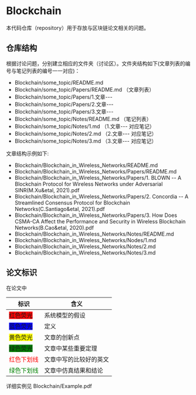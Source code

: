 # Blockchain

本代码仓库（repository）用于存放与区块链论文相关的问题。

## 仓库结构

根据讨论问题，分别建立相应的文件夹（讨论区）。文件夹结构如下(文章列表的编号与笔记列表的编号一一对应)：

* Blockchain/some_topic/README.md
* Blockchain/some_topic/Papers/README.md  （文章列表）
* Blockchain/some_topic/Papers/1.文章---
* Blockchain/some_topic/Papers/2.文章---
* Blockchain/some_topic/Papers/3.文章---
* Blockchain/some_topic/Notes/README.md  （笔记列表）
* Blockchain/some_topic/Notes/1.md  （1.文章--- 对应笔记）
* Blockchain/some_topic/Notes/2.md  （2.文章--- 对应笔记）
* Blockchain/some_topic/Notes/3.md  （3.文章--- 对应笔记）

文章结构示例如下:

* Blockchain/Blockchain_in_Wireless_Networks/README.md
* Blockchain/Blockchain_in_Wireless_Networks/Papers/README.md
* Blockchain/Blockchain_in_Wireless_Networks/Papers/1. BLOWN -- A Blockchain Protocol for Wireless Networks under Adversarial SINR(M.Xu&etal, 2021).pdf
* Blockchain/Blockchain_in_Wireless_Networks/Papers/2. Concordia -- A Streamlined Consensus Protocol for Blockchain Networks(C.Santiago&etal, 2021).pdf
* Blockchain/Blockchain_in_Wireless_Networks/Papers/3. How Does CSMA-CA Affect the Performance and Security in Wireless Blockchain Networks(B.Cao&etal, 2020).pdf
* Blockchain/Blockchain_in_Wireless_Networks/Notes/README.md
* Blockchain/Blockchain_in_Wireless_Networks/Nodes/1.md
* Blockchain/Blockchain_in_Wireless_Networks/Notes/2.md
* Blockchain/Blockchain_in_Wireless_Networks/Notes/3.md


## 论文标识

在论文中

| 标识 | 含义 |
| ----------- | ----------- |
| <font style="background: red">红色荧光</font> | 系统模型的假设 |
| <font style="background: blue">蓝色荧光</font> | 定义 |
| <font style="background: yellow">黄色荧光</font> | 文章的创新点 |
| <font style="background: green">绿色荧光</font> | 文章中某些重要定理 |
| <font color=Red>红色下划线</font> | 文章中写的比较好的英文 |
| <font color=Green>绿色下划线</font> | 文章中仿真结果和结论 |

详细实例见 Blockchain/Example.pdf